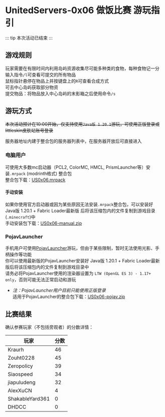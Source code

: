 # UnitedServers-0x06 做饭比赛 游玩指引

::: tip
本次活动已结束
:::

## 游戏规则

玩家需要在有限时间内利用岛屿资源收集尽可能多种类的食物，每种食物记一分  
输入指令`/l`可查看可提交的所有物品  
鼠标指针悬停在物品上并按键盘上的`R`可查看合成方式  
可去中心岛屿获取部分物资  
提交物品：将物品放入中心岛屿的末影箱之后使用命令`/s`

## 游玩方式

~~本次活动预计在10:00开始，仅支持使用`Java版 1.20.1`游玩，可使用正版登录或littleskin皮肤站账号登录~~

服务器地址内建于整合包的服务器列表中，在服务器开放后可直接进入

### 电脑用户

可使用大多数mc启动器（PCL2, ColorMC, HMCL, PrismLauncher等）安装`.mrpack` (modrinth格式) 整合包  
整合包下载：[US0x06.mrpack](https://dl.alexxu.icu/US0x06/US0x06.mrpack)  

#### 手动安装

如果你使用官方启动器或因为某些原因无法安装`.mrpack`整合包，可以安装好 Java版 1.20.1 + Fabric Loader最新版 后将该压缩包内的文件复制到游戏目录(`.minecraft`)中  
手动安装包下载：[US0x06-manual.zip](https://dl.alexxu.icu/US0x06/US0x06-manual.zip)

### PojavLauncher

手机用户可使用[PojavLauncher](https://github.com/PojavLauncherTeam/PojavLauncher)游玩，但由于某些限制，暂时无法使用光影、手柄操作等功能  
你可以使用最新版的PojavLauncher安装好 Java版 1.20.1 + Fabric Loader最新版后将该压缩包内的文件复制到游戏目录中  
请务必将PojavLauncher使用的渲染器设置为 `LTW (OpenGL ES 3) - 1.17+ only`，否则可能无法正常启动和游玩  
* *注：PojavLauncher用户目前只能使用正版登录*  
适用于PojavLauncher的整合包下载：[US0x06-pojav.zip](https://dl.alexxu.icu/US0x06/US0x06-pojav.zip)

## 比赛结果

确认参赛玩家（不包括旁观者）的分数详情：

| 玩家 | 分数 |
|-----|-----|
| Kraurh | 46 |
| Zouht0228 | 45 |
| Zeropolicy | 39 |
| Siaospeed | 34 |
| jiapuludeng | 32 |
| AlexXuCN | 4 |
| ShakableYard361 | 0 |
| DHDCC | 0 |
